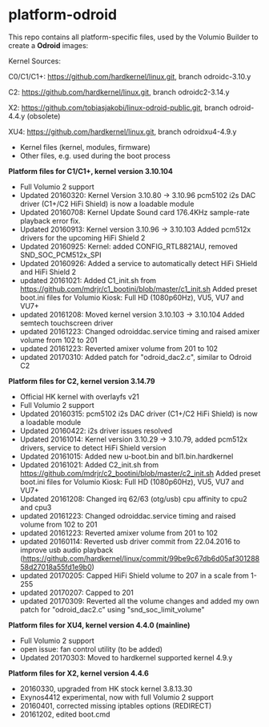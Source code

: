 # platform-odroid

This repo contains all platform-specific files, used by the Volumio Builder to create a **Odroid** images:

Kernel Sources:	

C0/C1/C1+: https://github.com/hardkernel/linux.git, branch odroidc-3.10.y

C2: https://github.com/hardkernel/linux.git, branch odroidc2-3.14.y

X2: https://github.com/tobiasjakobi/linux-odroid-public.git, branch odroid-4.4.y (obsolete) 

XU4: https://github.com/hardkernel/linux.git, branch odroidxu4-4.9.y
	

- Kernel files (kernel, modules, firmware)
- Other files, e.g. used during the boot process

**Platform files for C1/C1+, kernel version 3.10.104**
- Full Volumio 2 support
- Updated 20160320: Kernel Version 3.10.80 -> 3.10.96
                    pcm5102 i2s DAC driver (C1+/C2 HiFi Shield) is now a loadable module
- Updated 20160708: Kernel Update
		    Sound card 176.4KHz sample-rate playback error fix.
- Updated 20160913: Kernel version 3.10.96 -> 3.10.103 Added pcm512x drivers for the upcoming HiFi Shield 2
- Updated 20160925: Kernel: added CONFIG_RTL8821AU, removed SND_SOC_PCM512x_SPI
- Updated 20160926: Added a service to automatically detect HiFi SHield and HiFi Shield 2
- updated 20161021: Added C1_init.sh from https://github.com/mdrjr/c1_bootini/blob/master/c1_init.sh
		    Added preset boot.ini files for Volumio Kiosk: Full HD (1080p60Hz), VU5, VU7 and VU7+
- updated 20161208: Moved kernel version 3.10.103 -> 3.10.104
		    Added semtech touchscreen driver
- updated 20161223: Changed odroiddac.service timing and raised amixer volume from 102 to 201
- updated 20161223: Reverted amixer volume from 201 to 102
- updated 20170310: Added patch for "odroid_dac2.c", similar to Odroid C2

**Platform files for C2, kernel version 3.14.79**
- Official HK kernel with overlayfs v21
- Full Volumio 2 support
- Updated 20160315: pcm5102 i2s DAC driver (C1+/C2 HiFi Shield) is now a loadable module
- Updated 20160422: i2s driver issues resolved
- Updated 20161014: Kernel version 3.10.29 -> 3.10.79, added pcm512x drivers, service to detect HiFi Shield version
- Updated 20161015: Added new u-boot.bin and bl1.bin.hardkernel
- Updated 20161021: Added C2_init.sh from https://github.com/mdrjr/c2_bootini/blob/master/c2_init.sh
		    Added preset boot.ini files for Volumio Kiosk: Full HD (1080p60Hz), VU5, VU7 and VU7+
- Updated 20161208: Changed irq 62/63 (otg/usb) cpu affinity to cpu2 and cpu3
- updated 20161223: Changed odroiddac.service timing and raised volume from 102 to 201
- updated 20161223: Reverted amixer volume from 201 to 102  
- updated 20160114: Reverted usb driver commit from 22.04.2016 to improve usb audio playback    
  (https://github.com/hardkernel/linux/commit/99be9c67db6d05af30128858d27018a55fd1e9b0)  
- updated 20170205: Capped HiFi Shield volume to 207 in a scale from 1-255
- updated 20170207: Capped to 201 
- updated 20170309: Reverted all the volume changes and added my own patch for "odroid_dac2.c" using "snd_soc_limit_volume"

**Platform files for XU4, kernel version 4.4.0 (mainline)**
- Full Volumio 2 support  
- open issue: fan control utility (to be added)
- Updated 20170303: Moved to hardkernel supported kernel 4.9.y

**Platform files for X2, kernel version 4.4.6**
- 20160330, upgraded from HK stock kernel 3.8.13.30
- Exynos4412 experimental, now with full Volumio 2 support
- 20160401, corrected missing iptables options (REDIRECT)
- 20161202, edited boot.cmd
